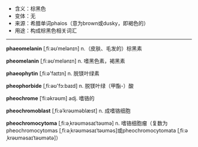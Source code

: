 - <span class="definition">含义：棕黑色</span>
- <span class="definition">变体：无</span>
- <span class="definition">来源：希腊单词phaios（意为brown或dusky，即褐色的）</span>
- <span class="definition">用途：构成棕黑色相关词汇</span>

---

<span class="vocabulary">**phaeomelanin**</span> [ˌfiːəʊˈmelənɪn] n.（皮肤、毛发的）棕黑素

<span class="vocabulary">**pheomelanin**</span> [ˌfiːəʊˈmelənɪn] n. 嗜黑色素，褐黑素

<span class="vocabulary">**phaeophytin**</span> [ˌfi:ә'faɪtɪn] n. 脱镁叶绿素

<span class="vocabulary">**pheophorbide**</span> [ˌfi:əʊ'fɔ:baɪd] n. 脱镁叶绿（甲酯-）酸

<span class="vocabulary">**pheochrome**</span> [ˈfi:əkrəʊm] adj. 嗜铬的

<span class="vocabulary">**pheochromoblast**</span> [ˌfi:əˈkrəʊməblæst] n. 成嗜铬细胞

<span class="vocabulary">**pheochromocytoma**</span> [ˌfi:əˌkrəʊməsaɪˈtəʊmə] n. 嗜铬细胞瘤（复数为pheochromocytomas [ˌfi:əˌkrəʊməsaɪˈtəʊməs]或pheochromocytomata [ˌfi:əˌkrəʊməsaɪˈtəʊmətә]）

